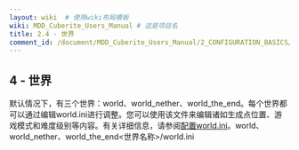 ```yaml
---
layout: wiki  # 使用wiki布局模板
wiki: MDD_Cuberite_Users_Manual # 这是项目名
title: 2.4 - 世界
comment_id: /document/MDD_Cuberite_Users_Manual/2_CONFIGURATION_BASICS/
---
```

## 4 - 世界

默认情况下，有三个世界：world、world_nether、world_the_end。每个世界都可以通过编辑world.ini进行调整。您可以使用该文件来编辑诸如生成点位置、游戏模式和难度级别等内容。有关详细信息，请参阅[配置world.ini](/document/MDD_Cuberite_Users_Manual/3_CONFIGURING_WORLD_INI/3_1_What_is_world-ini)。world、world_nether、world_the_end<世界名称>/world.ini
